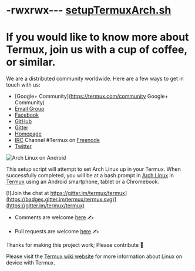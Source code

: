 # -rwxrwx--- [setupTermuxArch.sh](https://raw.githubusercontent.com/sdrausty/TermuxArch/master/setupTermuxArch.sh)

# If you would like to know more about Termux, join us with a cup of coffee, or similar. 

We are a distributed community worldwide. Here are a few ways to get in touch with us:
* [Google+ Community](https://termux.com/community Google+ Community)
* [Email Group](https://groups.io/g/termux) 
* [Facebook](https://facebook.com/termux/)
* [GitHub](https://github.com/termux/)
* [Gitter](https://gitter.im/termux/termux)
* [Homepage](https://termux.com/)
* [IRC](./../logs/ircFreenodeTermuxWeechatlog) Channel #Termux on [Freenode](https://webchat.freenode.net/)
* [Twitter](https://twitter.com/termux)

![Arch Linux on Android](./../TermuxArchPlus/Screenshot_2017-10-18-06-09-29-831_com.termux.png)

This setup script will attempt to set Arch Linux up in your Termux.  When successfully completed, you will be at a bash prompt in [Arch Linux](https://archlinuxarm.org) in [Termux](https://wiki.termux.com/) using an Android smartphone, tablet or a Chromebook.

[![Join the chat at https://gitter.im/termux/termux](https://badges.gitter.im/termux/termux.svg)](https://gitter.im/termux/termux)

* Comments are welcome [here](https://github.com/sdrausty/TermuxArch/issues) ✍

* Pull requests are welcome [here](https://github.com/sdrausty/TermuxArch/pulls) ✍

Thanks for making this project work; Please contribute 🔆 

Please visit the [Termux wiki website](https://wiki.termux.com/) for more information about Linux on device with Termux.
